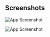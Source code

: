 ## Screenshots

![App Screenshot](https://drive.google.com/file/d/1f-326tAJ-phB8Y3l0FH25GY1ZSQR8Ybm/view)

![App Screenshot](https://drive.google.com/file/d/17oj9LdMF4VtPqZYbx0yHPGmXP_5Yhl0y/view)
